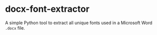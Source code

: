 # docx-font-extractor
A simple Python tool to extract all unique fonts used in a Microsoft Word `.docx` file.
